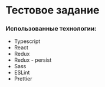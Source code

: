 # Тестовое задание

### Использованные технологии:
* Typescript
* React
* Redux
* Redux - persist
* Sass
* ESLint
* Prettier


